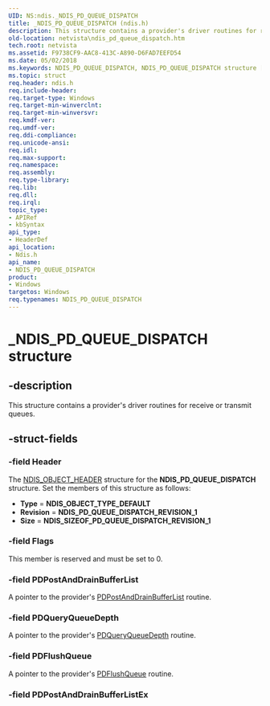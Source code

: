 ```yaml
---
UID: NS:ndis._NDIS_PD_QUEUE_DISPATCH
title: _NDIS_PD_QUEUE_DISPATCH (ndis.h)
description: This structure contains a provider's driver routines for receive or transmit queues.
old-location: netvista\ndis_pd_queue_dispatch.htm
tech.root: netvista
ms.assetid: F9738CF9-AAC8-413C-A890-D6FAD7EEFD54
ms.date: 05/02/2018
ms.keywords: NDIS_PD_QUEUE_DISPATCH, NDIS_PD_QUEUE_DISPATCH structure [Network Drivers Starting with Windows Vista], PNDIS_PD_QUEUE_DISPATCH, PNDIS_PD_QUEUE_DISPATCH structure pointer [Network Drivers Starting with Windows Vista], _NDIS_PD_QUEUE_DISPATCH, ndis/NDIS_PD_QUEUE_DISPATCH, ndis/PNDIS_PD_QUEUE_DISPATCH, netvista.ndis_pd_queue_dispatch
ms.topic: struct
req.header: ndis.h
req.include-header: 
req.target-type: Windows
req.target-min-winverclnt: 
req.target-min-winversvr: 
req.kmdf-ver: 
req.umdf-ver: 
req.ddi-compliance: 
req.unicode-ansi: 
req.idl: 
req.max-support: 
req.namespace: 
req.assembly: 
req.type-library: 
req.lib: 
req.dll: 
req.irql: 
topic_type:
- APIRef
- kbSyntax
api_type:
- HeaderDef
api_location:
- Ndis.h
api_name:
- NDIS_PD_QUEUE_DISPATCH
product:
- Windows
targetos: Windows
req.typenames: NDIS_PD_QUEUE_DISPATCH
---
```


# _NDIS_PD_QUEUE_DISPATCH structure


## -description


This structure contains a provider's driver routines for receive or transmit queues.


## -struct-fields




### -field Header

The <a href="https://msdn.microsoft.com/library/windows/hardware/ff566588">NDIS_OBJECT_HEADER</a> structure for the <b>NDIS_PD_QUEUE_DISPATCH</b> structure. Set the members of this structure as follows:

<ul>
<li><b>Type</b> = <b>NDIS_OBJECT_TYPE_DEFAULT</b></li>
<li><b>Revision</b> = <b>NDIS_PD_QUEUE_DISPATCH_REVISION_1</b></li>
<li><b>Size</b> = <b>NDIS_SIZEOF_PD_QUEUE_DISPATCH_REVISION_1</b></li>
</ul>

### -field Flags

This member is reserved and must be set to 0.


### -field PDPostAndDrainBufferList

A pointer to the provider's <a href="https://msdn.microsoft.com/5EAAEEEC-740E-4F65-B13E-E174A0DF4546">PDPostAndDrainBufferList</a> routine.


### -field PDQueryQueueDepth

A pointer to the provider's <a href="https://msdn.microsoft.com/0061E269-4A19-4D65-B988-29DB582BA960">PDQueryQueueDepth</a> routine.


### -field PDFlushQueue

A pointer to the provider's <a href="https://msdn.microsoft.com/885EC5F7-1C7E-473F-BA2A-B4DDD54A59D2">PDFlushQueue</a> routine.


### -field PDPostAndDrainBufferListEx

 



